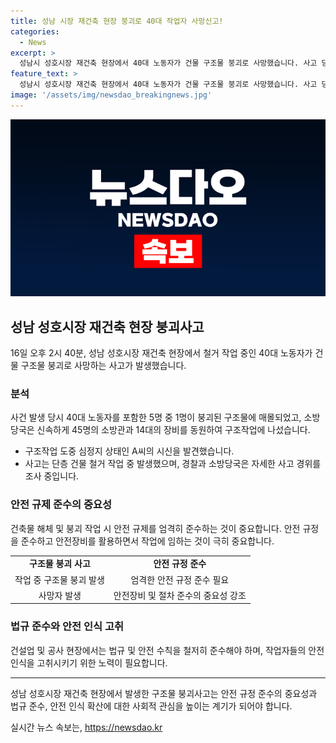 ```yaml
---
title: 성남 시장 재건축 현장 붕괴로 40대 작업자 사망신고!
categories:
  - News
excerpt: >
  성남시 성호시장 재건축 현장에서 40대 노동자가 건물 구조물 붕괴로 사망했습니다. 사고 당시 4명의 노동자는 피해를 입지 않았으며, 소방당국은 45명의 소방관과 14대의 장비를 투입하여 구조작업에 나섰습니다. 사고 경위에 대한 자세한 조사가 이루어질 예정입니다. (150자)
feature_text: >
  성남시 성호시장 재건축 현장에서 40대 노동자가 건물 구조물 붕괴로 사망했습니다. 사고 당시 4명의 노동자는 피해를 입지 않았으며, 소방당국은 45명의 소방관과 14대의 장비를 투입하여 구조작업에 나섰습니다. 사고 경위에 대한 자세한 조사가 이루어질 예정입니다. (150자)
image: '/assets/img/newsdao_breakingnews.jpg'
---
```


<p><img src="/assets/img/newsdao_breakingnews.jpg" alt="pcversion 속보" /></p>

<h2 data-ke-size="size26">성남 성호시장 재건축 현장 붕괴사고</h2>

<p data-ke-size="size16">16일 오후 2시 40분, 성남 성호시장 재건축 현장에서 철거 작업 중인 40대 노동자가 건물 구조물 붕괴로 사망하는 사고가 발생했습니다.</p>

<h3>분석</h3>

<p data-ke-size="size16">사건 발생 당시 40대 노동자를 포함한 5명 중 1명이 붕괴된 구조물에 매몰되었고, 소방당국은 신속하게 45명의 소방관과 14대의 장비를 동원하여 구조작업에 나섰습니다.</p>

<ul>
  <li>구조작업 도중 심정지 상태인 A씨의 시신을 발견했습니다.</li>
  <li>사고는 단층 건물 철거 작업 중 발생했으며, 경찰과 소방당국은 자세한 사고 경위를 조사 중입니다.</li>
</ul>

<h3>안전 규제 준수의 중요성</h3>

<p data-ke-size="size16">건축물 해체 및 붕괴 작업 시 안전 규제를 엄격히 준수하는 것이 중요합니다. 안전 규정을 준수하고 안전장비를 활용하면서 작업에 임하는 것이 극히 중요합니다.</p>

<table>
  <tr>
    <td style="text-align: center; height: 17px;"><b>구조물 붕괴 사고</b></td>
    <td style="text-align: center; height: 17px;"><b>안전 규정 준수</b></td>
  </tr>
  <tr>
    <td style="text-align: center; height: 17px;">작업 중 구조물 붕괴 발생</td>
    <td style="text-align: center; height: 17px;">엄격한 안전 규정 준수 필요</td>
  </tr>
  <tr>
    <td style="text-align: center; height: 17px;">사망자 발생</td>
    <td style="text-align: center; height: 17px;">안전장비 및 절차 준수의 중요성 강조</td>
  </tr>
</table>

<h3>법규 준수와 안전 인식 고취</h3>

<p data-ke-size="size16">건설업 및 공사 현장에서는 법규 및 안전 수칙을 철저히 준수해야 하며, 작업자들의 안전 인식을 고취시키기 위한 노력이 필요합니다.</p>

<hr>

<p data-ke-size="size16">성남 성호시장 재건축 현장에서 발생한 구조물 붕괴사고는 안전 규정 준수의 중요성과 법규 준수, 안전 인식 확산에 대한 사회적 관심을 높이는 계기가 되어야 합니다.</p>
실시간 뉴스 속보는, <a href="https://newsdao.kr" rel="dofollow">https://newsdao.kr</a>


